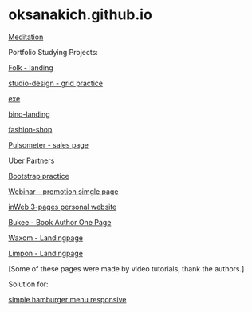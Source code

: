 # oksanakich.github.io


[Meditation](https://oksanakich.github.io/meditation/src/)


Portfolio Studying Projects:

[Folk - landing](https://oksanakich.github.io/folk/src/)

[studio-design - grid practice](https://oksanakich.github.io/studio-design/)

[exe](https://oksanakich.github.io/exe/)

[bino-landing](https://oksanakich.github.io/bino-landing/)

[fashion-shop](https://oksanakich.github.io/fashion-shop/src/)

[Pulsometer - sales page](https://oksanakich.github.io/pulsometer/src/)

[Uber Partners](https://oksanakich.github.io/uber/)

[Bootstrap practice](https://oksanakich.github.io/bootstrap/)

[Webinar - promotion simgle page](https://oksanakich.github.io/wordpress/)

[inWeb 3-pages personal website](https://oksanakich.github.io/inweb/)

[Bukee - Book Author One Page](https://oksanakich.github.io/Bukee/)

[Waxom - Landingpage ](https://oksanakich.github.io/Waxom/ "2nd Studying Project")

[Limpon - Landingpage](https://oksanakich.github.io/Limbon/ "1st studying project.Landingpage.")

[Some of these pages were made by video tutorials, thank the authors.]


Solution for:

[simple hamburger menu responsive](https://oksanakich.github.io/hamburger/src/)
